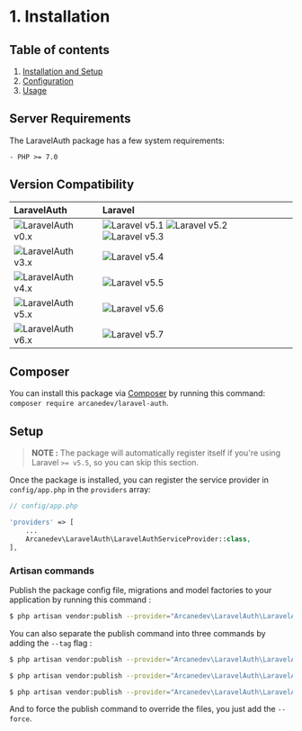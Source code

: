 # 1. Installation

## Table of contents

  1. [Installation and Setup](1-Installation-and-Setup.md)
  2. [Configuration](2-Configuration.md)
  3. [Usage](3-Usage.md)
  
## Server Requirements

The LaravelAuth package has a few system requirements:

```
- PHP >= 7.0
```

## Version Compatibility

| LaravelAuth                           | Laravel                                                                                |
|:--------------------------------------|:---------------------------------------------------------------------------------------|
| ![LaravelAuth v0.x][laravel_auth_0_x] | ![Laravel v5.1][laravel_5_1] ![Laravel v5.2][laravel_5_2] ![Laravel v5.3][laravel_5_3] |
| ![LaravelAuth v3.x][laravel_auth_3_x] | ![Laravel v5.4][laravel_5_4]                                                           |
| ![LaravelAuth v4.x][laravel_auth_4_x] | ![Laravel v5.5][laravel_5_5]                                                           |
| ![LaravelAuth v5.x][laravel_auth_5_x] | ![Laravel v5.6][laravel_5_6]                                                           |
| ![LaravelAuth v6.x][laravel_auth_6_x] | ![Laravel v5.7][laravel_5_7]                                                           |

[laravel_5_1]:    https://img.shields.io/badge/v5.1-supported-brightgreen.svg?style=flat-square "Laravel v5.1"
[laravel_5_2]:    https://img.shields.io/badge/v5.2-supported-brightgreen.svg?style=flat-square "Laravel v5.2"
[laravel_5_3]:    https://img.shields.io/badge/v5.3-supported-brightgreen.svg?style=flat-square "Laravel v5.3"
[laravel_5_4]:    https://img.shields.io/badge/v5.4-supported-brightgreen.svg?style=flat-square "Laravel v5.4"
[laravel_5_5]:    https://img.shields.io/badge/v5.5-supported-brightgreen.svg?style=flat-square "Laravel v5.5"
[laravel_5_6]:    https://img.shields.io/badge/v5.6-supported-brightgreen.svg?style=flat-square "Laravel v5.6"
[laravel_5_7]:    https://img.shields.io/badge/v5.7-supported-brightgreen.svg?style=flat-square "Laravel v5.7"

[laravel_auth_0_x]: https://img.shields.io/badge/version-0.*-blue.svg?style=flat-square "LaravelAuth v0.*"
[laravel_auth_3_x]: https://img.shields.io/badge/version-3.*-blue.svg?style=flat-square "LaravelAuth v3.*"
[laravel_auth_4_x]: https://img.shields.io/badge/version-4.*-blue.svg?style=flat-square "LaravelAuth v4.*"
[laravel_auth_5_x]: https://img.shields.io/badge/version-5.*-blue.svg?style=flat-square "LaravelAuth v5.*"
[laravel_auth_6_x]: https://img.shields.io/badge/version-6.*-blue.svg?style=flat-square "LaravelAuth v6.*"

## Composer

You can install this package via [Composer](http://getcomposer.org/) by running this command: `composer require arcanedev/laravel-auth`.

## Setup

> **NOTE :** The package will automatically register itself if you're using Laravel `>= v5.5`, so you can skip this section.

Once the package is installed, you can register the service provider in `config/app.php` in the `providers` array:

```php
// config/app.php

'providers' => [
    ...
    Arcanedev\LaravelAuth\LaravelAuthServiceProvider::class,
],
```

### Artisan commands

Publish the package config file, migrations and model factories to your application by running this command :

```bash
$ php artisan vendor:publish --provider="Arcanedev\LaravelAuth\LaravelAuthServiceProvider"
```

You can also separate the publish command into three commands by adding the `--tag` flag :

```bash
$ php artisan vendor:publish --provider="Arcanedev\LaravelAuth\LaravelAuthServiceProvider" --tag=config
```

```bash
$ php artisan vendor:publish --provider="Arcanedev\LaravelAuth\LaravelAuthServiceProvider" --tag=migrations
```

```bash
$ php artisan vendor:publish --provider="Arcanedev\LaravelAuth\LaravelAuthServiceProvider" --tag=factories
```

And to force the publish command to override the files, you just add the `--force`.
